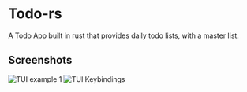 # Todo-rs
A Todo App built in rust that provides daily todo lists, with a master list. 

## Screenshots
![TUI example 1](https://github.com/SoloJessy/todo-rs/assets/89361614/7c0c8c12-6490-464d-b706-2cc4027c0c0f)
![TUI Keybindings](https://github.com/SoloJessy/todo-rs/assets/89361614/b9a388e8-c351-4db6-819a-0d05b2b93565)
